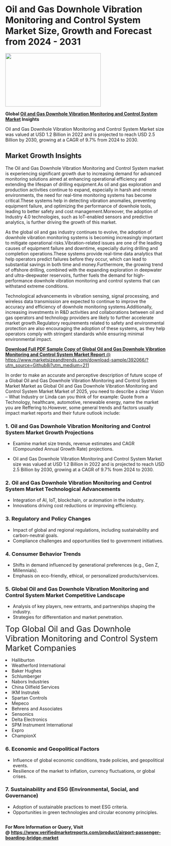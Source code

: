 <H1>Oil and Gas Downhole Vibration Monitoring and Control System Market Size, Growth and Forecast from 2024 - 2031</H1><img class="aligncenter size-medium wp-image-584254" src="https://thirdeyenews.in/wp-content/uploads/2024/09/Global-Market-Research-300x168.jpeg" alt="" width="300" height="168" /><p><strong>Global&nbsp;<a href="https://www.marketsizeandtrends.com/download-sample/392066/?utm_source=Github8j?utm_medium=211">Oil and Gas Downhole Vibration Monitoring and Control System Market</a> Insights</strong></p><p>Oil and Gas Downhole Vibration Monitoring and Control System Market size was valued at USD 1.2 Billion in 2022 and is projected to reach USD 2.5 Billion by 2030, growing at a CAGR of 9.7% from 2024 to 2030.</p><p><h2>Market Growth Insights</h2> <p>The Oil and Gas Downhole Vibration Monitoring and Control System market is experiencing significant growth due to increasing demand for advanced monitoring solutions aimed at enhancing operational efficiency and extending the lifespan of drilling equipment.As oil and gas exploration and production activities continue to expand, especially in harsh and remote environments, the need for real-time monitoring systems has become critical.These systems help in detecting vibration anomalies, preventing equipment failure, and optimizing the performance of downhole tools, leading to better safety and cost management.Moreover, the adoption of Industry 4.0 technologies, such as IoT-enabled sensors and predictive analytics, is further driving the growth of this market.</p> <p><a href="#"></a></p> <p>As the global oil and gas industry continues to evolve, the adoption of downhole vibration monitoring systems is becoming increasingly important to mitigate operational risks.Vibration-related issues are one of the leading causes of equipment failure and downtime, especially during drilling and completion operations.These systems provide real-time data analytics that help operators predict failures before they occur, which can lead to substantial savings in both time and money.Furthermore, the growing trend of offshore drilling, combined with the expanding exploration in deepwater and ultra-deepwater reservoirs, further fuels the demand for high-performance downhole vibration monitoring and control systems that can withstand extreme conditions.</p> <p>Technological advancements in vibration sensing, signal processing, and wireless data transmission are expected to continue to improve the accuracy and efficiency of downhole monitoring systems.Additionally, increasing investments in R&D activities and collaborations between oil and gas operators and technology providers are likely to further accelerate market growth.Regulatory requirements related to safety and environmental protection are also encouraging the adoption of these systems, as they help operators comply with stringent standards while ensuring minimal environmental impact.</p> <p><a href="#"></p><p><span class=""><strong>Download Full PDF Sample Copy of Global Oil and Gas Downhole Vibration Monitoring and Control System Market Report</strong> @ <a href="https://www.marketsizeandtrends.com/download-sample/392066/?utm_source=Github8j?utm_medium=211" target="_blank">https://www.marketsizeandtrends.com/download-sample/392066/?utm_source=Github8j?utm_medium=211</a></span></p><p>In order to make an accurate and perceptive description of future scope of a Global&nbsp;Oil and Gas Downhole Vibration Monitoring and Control System Market Market as Global&nbsp;Oil and Gas Downhole Vibration Monitoring and Control System Market Market of 2025, you need to describe a clear Vision &ndash; What Industry or Linda can you think of for example: Quote from a Technology, healthcare, automotive, renewable energy, name the market you are Reffering to.However, some general trends and factors usually impact market reports and their future outlook include:</p><h3>1.&nbsp;<strong>Oil and Gas Downhole Vibration Monitoring and Control System Market Growth Projections</strong></h3><ul><li>Examine market size trends, revenue estimates and CAGR (Compounded Annual Growth Rate) projections.</li><li><p>Oil and Gas Downhole Vibration Monitoring and Control System Market size was valued at USD 1.2 Billion in 2022 and is projected to reach USD 2.5 Billion by 2030, growing at a CAGR of 9.7% from 2024 to 2030.</p></li></ul><h3>2.&nbsp;<strong>Oil and Gas Downhole Vibration Monitoring and Control System Market Technological Advancements</strong></h3><ul><li>Integration of AI, IoT, blockchain, or automation in the industry.</li><li>Innovations driving cost reductions or improving efficiency.</li></ul><h3>3.&nbsp;<strong>Regulatory and Policy Changes</strong></h3><ul><li>Impact of global and regional regulations, including sustainability and carbon-neutral goals.</li><li>Compliance challenges and opportunities tied to government initiatives.</li></ul><h3>4.&nbsp;<strong>Consumer Behavior Trends</strong></h3><ul><li>Shifts in demand influenced by generational preferences (e.g., Gen Z, Millennials).</li><li>Emphasis on eco-friendly, ethical, or personalized products/services.</li></ul><h3>5.&nbsp;<strong>Global Oil and Gas Downhole Vibration Monitoring and Control System Market Competitive Landscape</strong></h3><ul><li>Analysis of key players, new entrants, and partnerships shaping the industry.</li><li>Strategies for differentiation and market penetration.</li></ul><p data-pm-slice="1 1 []"><span style="color: inherit; font-family: inherit; font-size: 25px;">Top Global Oil and Gas Downhole Vibration Monitoring and Control System Market Companies</span></p><div class="" data-test-id=""><p><li>Halliburton</li><li> Weatherford International</li><li> Baker Hughes</li><li> Schlumberger</li><li> Nabors Industries</li><li> China Oilfield Services</li><li> IKM Instrutek</li><li> Spartan Controls</li><li> Mepeco</li><li> Behrens and Associates</li><li> Sensonics</li><li> Delta Electronics</li><li> SPM Instrument International</li><li> Expro</li><li> ChampionX</li></p></div><h3>6.&nbsp;<strong>Economic and Geopolitical Factors</strong></h3><ul><li>Influence of global economic conditions, trade policies, and geopolitical events.</li><li>Resilience of the market to inflation, currency fluctuations, or global crises.</li></ul><h3>7.&nbsp;<strong>Sustainability and ESG (Environmental, Social, and Governance)</strong></h3><ul><li>Adoption of sustainable practices to meet ESG criteria.</li><li>Opportunities in green technologies and circular economy principles.</li></ul><h2><strong style="font-size: 14px;">For More Information or Query, Visit @&nbsp;</strong><a style="background-color: #ffffff; font-size: 14px;" href="https://www.marketsizeandtrends.com/report/oil-and-gas-downhole-vibration-monitoring-and-control-system-market/" target="_blank">https://www.verifiedmarketreports.com/product/airport-passenger-boarding-bridge-market</a></h2>
